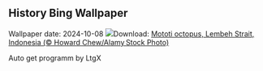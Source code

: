 ## History Bing Wallpaper
Wallpaper date: 2024-10-08
![](https://www.bing.com/th?id=OHR.MototiOctopus_EN-IN8264456645_UHD.jpg&w=1000)Download: [Mototi octopus, Lembeh Strait, Indonesia (© Howard Chew/Alamy Stock Photo)](https://www.bing.com/th?id=OHR.MototiOctopus_EN-IN8264456645_UHD.jpg)

Auto get programm by LtgX
